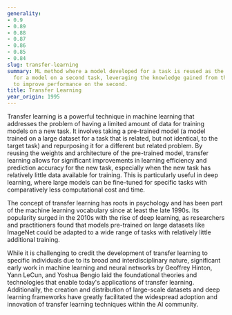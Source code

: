 ```yaml
---
generality:
- 0.9
- 0.89
- 0.88
- 0.87
- 0.86
- 0.85
- 0.84
slug: transfer-learning
summary: ML method where a model developed for a task is reused as the starting point
  for a model on a second task, leveraging the knowledge gained from the first task
  to improve performance on the second.
title: Transfer Learning
year_origin: 1995
---
```


Transfer learning is a powerful technique in machine learning that addresses the problem of having a limited amount of data for training models on a new task. It involves taking a pre-trained model (a model trained on a large dataset for a task that is related, but not identical, to the target task) and repurposing it for a different but related problem. By reusing the weights and architecture of the pre-trained model, transfer learning allows for significant improvements in learning efficiency and prediction accuracy for the new task, especially when the new task has relatively little data available for training. This is particularly useful in deep learning, where large models can be fine-tuned for specific tasks with comparatively less computational cost and time.

The concept of transfer learning has roots in psychology and has been part of the machine learning vocabulary since at least the late 1990s. Its popularity surged in the 2010s with the rise of deep learning, as researchers and practitioners found that models pre-trained on large datasets like ImageNet could be adapted to a wide range of tasks with relatively little additional training.

While it is challenging to credit the development of transfer learning to specific individuals due to its broad and interdisciplinary nature, significant early work in machine learning and neural networks by Geoffrey Hinton, Yann LeCun, and Yoshua Bengio laid the foundational theories and technologies that enable today's applications of transfer learning. Additionally, the creation and distribution of large-scale datasets and deep learning frameworks have greatly facilitated the widespread adoption and innovation of transfer learning techniques within the AI community.